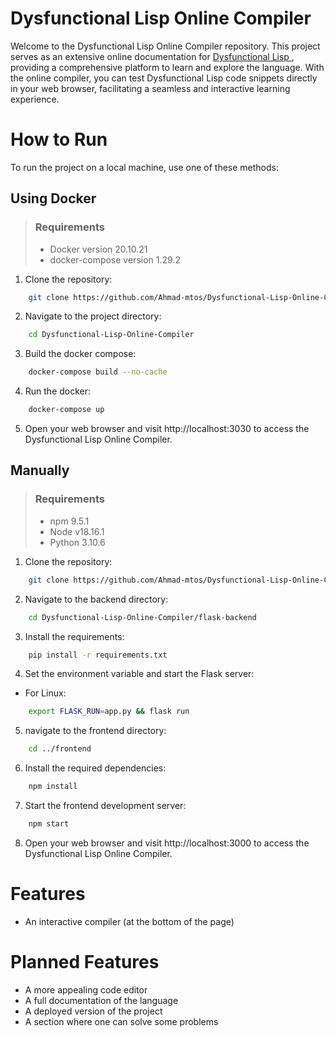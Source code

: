 # Dysfunctional Lisp Online Compiler

Welcome to the Dysfunctional Lisp Online Compiler repository. This project serves as an extensive online documentation for <a href="https://github.com/thecarrot123/Compiler"> Dysfunctional Lisp </a>, providing a comprehensive platform to learn and explore the language. With the online compiler, you can test Dysfunctional Lisp code snippets directly in your web browser, facilitating a seamless and interactive learning experience.

# How to Run

To run the project on a local machine, use one of these methods:

## Using Docker

> ### Requirements
> 
> - Docker version 20.10.21
> - docker-compose version 1.29.2

1. Clone the repository:

```bash
    git clone https://github.com/Ahmad-mtos/Dysfunctional-Lisp-Online-Compiler.git
```

2. Navigate to the project directory:

```bash
    cd Dysfunctional-Lisp-Online-Compiler
```

3. Build the docker compose:

```bash
    docker-compose build --no-cache 
```

4. Run the docker:

```bash
    docker-compose up
```

5. Open your web browser and visit http://localhost:3030 to access the Dysfunctional Lisp Online Compiler.

## Manually

> ### Requirements
>
> - npm 9.5.1
> - Node v18.16.1
> - Python 3.10.6

1. Clone the repository:

```bash
    git clone https://github.com/Ahmad-mtos/Dysfunctional-Lisp-Online-Compiler.git
```

2. Navigate to the backend directory:

```bash
    cd Dysfunctional-Lisp-Online-Compiler/flask-backend
```

3. Install the requirements:

```bash
    pip install -r requirements.txt
```

4. Set the environment variable and start the Flask server: 
 - For Linux:

```bash
    export FLASK_RUN=app.py && flask run
```

5. navigate to the frontend directory:

```bash
    cd ../frontend
```

6. Install the required dependencies:

```bash
    npm install
```

7. Start the frontend development server:

```bash
    npm start
```

8. Open your web browser and visit http://localhost:3000 to access the Dysfunctional Lisp Online Compiler.

# Features

- An interactive compiler (at the bottom of the page)

# Planned Features

- A more appealing code editor
- A full documentation of the language
- A deployed version of the project
- A section where one can solve some problems 
